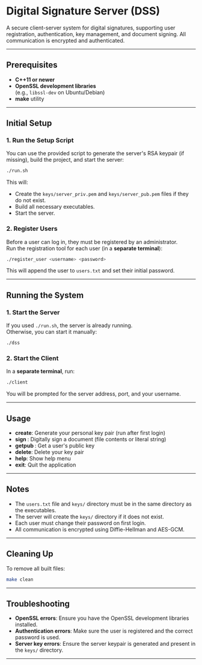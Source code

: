 # Digital Signature Server (DSS)

A secure client-server system for digital signatures, supporting user registration, authentication, key management, and document signing. All communication is encrypted and authenticated.

---

## Prerequisites

- **C++11 or newer**
- **OpenSSL development libraries**  
  (e.g., `libssl-dev` on Ubuntu/Debian)
- **make** utility

---

## Initial Setup

### 1. Run the Setup Script

You can use the provided script to generate the server's RSA keypair (if missing), build the project, and start the server:

```sh
./run.sh
```

This will:
- Create the `keys/server_priv.pem` and `keys/server_pub.pem` files if they do not exist.
- Build all necessary executables.
- Start the server.

### 2. Register Users

Before a user can log in, they must be registered by an administrator.  
Run the registration tool for each user (in a **separate terminal**):

```sh
./register_user <username> <password>
```

This will append the user to `users.txt` and set their initial password.

---

## Running the System

### 1. Start the Server

If you used `./run.sh`, the server is already running.  
Otherwise, you can start it manually:

```sh
./dss
```

### 2. Start the Client

In a **separate terminal**, run:

```sh
./client
```

You will be prompted for the server address, port, and your username.

---

## Usage

- **create**: Generate your personal key pair (run after first login)
- **sign <file>**: Digitally sign a document (file contents or literal string)
- **getpub <user>**: Get a user's public key
- **delete**: Delete your key pair
- **help**: Show help menu
- **exit**: Quit the application

---

## Notes

- The `users.txt` file and `keys/` directory must be in the same directory as the executables.
- The server will create the `keys/` directory if it does not exist.
- Each user must change their password on first login.
- All communication is encrypted using Diffie-Hellman and AES-GCM.

---

## Cleaning Up

To remove all built files:

```sh
make clean
```

---

## Troubleshooting

- **OpenSSL errors**: Ensure you have the OpenSSL development libraries installed.
- **Authentication errors**: Make sure the user is registered and the correct password is used.
- **Server key errors**: Ensure the server keypair is generated and present in the `keys/` directory.

---

